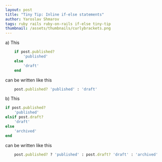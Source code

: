 ```yaml
---
layout: post
title: "Tiny Tip: Inline if-else statements"
author: Yaroslav Shmarov
tags: ruby rails ruby-on-rails if-else tiny-tip
thumbnail: /assets/thumbnails/curlybrackets.png
---
```


a) This
```ruby
	if post.published?
		'published'
	else
		'draft'
	end
```
can be written like this
```ruby
	post.published? 'published' : 'draft'
```

b) This
```ruby
if post.published?
	'published'
elsif post.draft?
	'draft'
else
	'archived'
end
```
can be written like this
```ruby
	post.published? ? 'published' : post.draft? 'draft' : 'archived'
```
